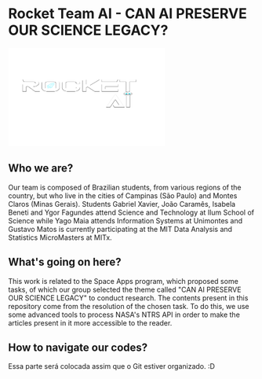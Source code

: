 # Rocket Team AI - CAN AI PRESERVE OUR SCIENCE LEGACY?

<img src="logo.png.png" style="width:320px;height:200px;">


## Who we are?
Our team is composed of Brazilian students, from various regions of the country, but who live in the cities of Campinas (São Paulo) and Montes Claros (Minas Gerais). Students Gabriel Xavier, João Caramês, Isabela Beneti and Ygor Fagundes attend Science and Technology at Ilum School of Science while Yago Maia attends Information Systems at Unimontes and Gustavo Matos is currently participating at the MIT Data Analysis and Statistics MicroMasters at MITx.

## What's going on here?
This work is related to the Space Apps program, which proposed some tasks, of which our group selected the theme called "CAN AI PRESERVE OUR SCIENCE LEGACY" to conduct research. The contents present in this repository come from the resolution of the chosen task. To do this, we use some advanced tools to process NASA's NTRS API in order to make the articles present in it more accessible to the reader.

## How to navigate our codes?
Essa parte será colocada assim que o Git estiver organizado. :D
